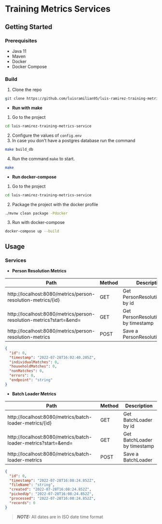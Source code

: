 # Training Metrics Services

## Getting Started

### Prerequisites

- Java 11 
- Maven 
- Docker 
- Docker Compose 

### Build

1. Clone the repo

```sh
git clone https://github.com/luisramilian95/luis-ramirez-training-metrics-service.git
```

- **Run with make**

1. Go to the project 

```sh
cd luis-ramirez-training-metrics-service
```

2. Configure the values of `config.env`
3. In case you don't have a postgres database run the command

```sh
make build_db
```

4. Run the command `make` to start.

```sh
make
```

- **Run docker-compose**


1. Go to the project

```sh
cd luis-ramirez-training-metrics-service
```

2. Package the project with the docker profile 

```sh
./mvnw clean package -Pdocker
```

3. Run with docker-compose

```sh
docker-compose up --build 
```


## Usage

### Services 

- **Person Resolution Metrics** 

| Path                                                                | Method | Description                             |
|---------------------------------------------------------------------|--------|-----------------------------------------|
| http://localhost:8080/metrics/person-resolution-metrics/{id}        | GET    | Get PersonResolutionMetric by id        |
| http://localhost:8080/metrics/person-resolution-metrics?start=&end= | GET    | Get PersonResolutionMetric by timestamp |
| http://localhost:8080/metrics/person-resolution-metrics             | POST   | Save a PersonResolutionMetric           |


```json
{
  "id": 0,
  "timestamp": "2022-07-28T16:02:40.205Z",
  "individualMatches": 0,
  "householdMatches": 0,
  "nonMatches": 0,
  "errors": 0,
  "endpoint": "string"
}
```

- **Batch Loader Metrics**

| Path                                                           | Method | Description                  |
|----------------------------------------------------------------|--------|------------------------------|
| http://localhost:8080/metrics/batch-loader-metrics/{id}        | GET    | Get BatchLoader by id        |
| http://localhost:8080/metrics/batch-loader-metrics?start=&end= | GET    | Get BatchLoader by timestamp |
| http://localhost:8080/metrics/batch-loader-metrics             | POST   | Save a BatchLoader           |

```json
{
  "id": 0,
  "timestamp": "2022-07-28T16:08:24.852Z",
  "fileName": "string",
  "created": "2022-07-28T16:08:24.852Z",
  "pickedUp": "2022-07-28T16:08:24.852Z",
  "processed": "2022-07-28T16:08:24.852Z",
  "records": 0
}
```

> **_NOTE:_**  All dates are in ISO date time format
